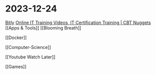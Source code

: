 # 2023-12-24

[Bitly](https://bit.ly/nc_linode)
[Online IT Training Videos, IT Certification Training | CBT Nuggets](https://www.cbtnuggets.com/)
[[Apps & Tools]]
[[Blooming Breath]]

[[Docker]]

[[Computer-Science]]

[[Youtube Watch Later]]

[[Games]]